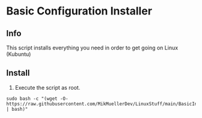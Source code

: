 # Basic Configuration Installer
## Info
This script installs everything you need in order to get going on Linux (Kubuntu)


## Install
1. Execute the script as root.

````
sudo bash -c "(wget -O- https://raw.githubusercontent.com/MikMuellerDev/LinuxStuff/main/BasicInstallScript/install.sh | bash)"
````
